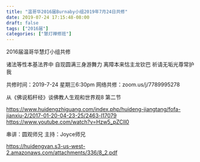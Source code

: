 ```yaml
---
title: "温哥华2016届Burnaby小组2019年7月24日共修"
date: 2019-07-24 17:15:48-08:00
draft: false
tags: ["2016届"]
categories: ["慧灯禅修班"]
---
```

2016届温哥华慧灯小组共修

诸法等性本基法界中
自现圆满三身游舞力
离障本来怙主龙钦巴
祈请无垢光尊常护我

共修时间：2019-7-24 星期三6:30pm
网络共修：zoom.us/j/7789995278

 从《佛说稻秆经》谈佛教人生观和世界观8  第二节 

https://www.huidengzhiguang.com/index.php/huideng-jiangtang/fofa-jianxiu-2/2017-01-20-04-23-25/2463-l17079
https://www.youtube.com/watch?v=Hzw5_pZCIl0

串讲：圆观师兄
主持：Joyce师兄

 https://huidengvan.s3-us-west-2.amazonaws.com/attachments/336/8_2.pdf
